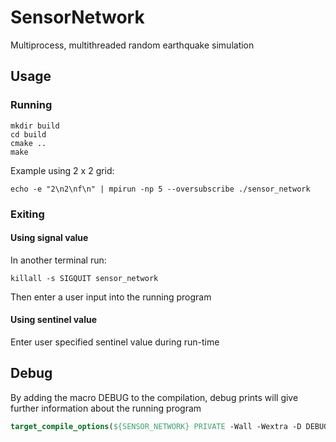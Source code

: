 # SensorNetwork

Multiprocess, multithreaded random earthquake simulation


## Usage
### Running
```
mkdir build
cd build
cmake ..
make
```

Example using 2 x 2 grid:
```
echo -e "2\n2\nf\n" | mpirun -np 5 --oversubscribe ./sensor_network
```
### Exiting
#### Using signal value
In another terminal run:
```
killall -s SIGQUIT sensor_network
``` 
Then enter a user input into the running program

#### Using sentinel value
Enter user specified sentinel value during run-time

## Debug
By adding the macro DEBUG to the compilation, debug prints will give further information about the running program

```cmake
target_compile_options(${SENSOR_NETWORK} PRIVATE -Wall -Wextra -D DEBUG)
```
